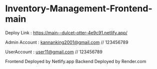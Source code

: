# Inventory-Management-Frontend-main

Deploy Link : https://main--dulcet-otter-4e9c91.netlify.app/

Admin Account :
kannanking2001@gmail.com // 123456789

UserAccount :
user11@gmail.com // 123456789

Frontend Deployed by Netlify.app
Backend Deployed by Render.com
